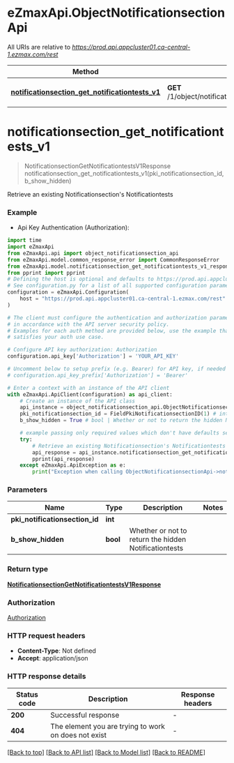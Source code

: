 # eZmaxApi.ObjectNotificationsectionApi

All URIs are relative to *https://prod.api.appcluster01.ca-central-1.ezmax.com/rest*

Method | HTTP request | Description
------------- | ------------- | -------------
[**notificationsection_get_notificationtests_v1**](ObjectNotificationsectionApi.md#notificationsection_get_notificationtests_v1) | **GET** /1/object/notificationsection/{pkiNotificationsectionID}/getNotificationtests | Retrieve an existing Notificationsection&#39;s Notificationtests


# **notificationsection_get_notificationtests_v1**
> NotificationsectionGetNotificationtestsV1Response notificationsection_get_notificationtests_v1(pki_notificationsection_id, b_show_hidden)

Retrieve an existing Notificationsection's Notificationtests



### Example

* Api Key Authentication (Authorization):

```python
import time
import eZmaxApi
from eZmaxApi.api import object_notificationsection_api
from eZmaxApi.model.common_response_error import CommonResponseError
from eZmaxApi.model.notificationsection_get_notificationtests_v1_response import NotificationsectionGetNotificationtestsV1Response
from pprint import pprint
# Defining the host is optional and defaults to https://prod.api.appcluster01.ca-central-1.ezmax.com/rest
# See configuration.py for a list of all supported configuration parameters.
configuration = eZmaxApi.Configuration(
    host = "https://prod.api.appcluster01.ca-central-1.ezmax.com/rest"
)

# The client must configure the authentication and authorization parameters
# in accordance with the API server security policy.
# Examples for each auth method are provided below, use the example that
# satisfies your auth use case.

# Configure API key authorization: Authorization
configuration.api_key['Authorization'] = 'YOUR_API_KEY'

# Uncomment below to setup prefix (e.g. Bearer) for API key, if needed
# configuration.api_key_prefix['Authorization'] = 'Bearer'

# Enter a context with an instance of the API client
with eZmaxApi.ApiClient(configuration) as api_client:
    # Create an instance of the API class
    api_instance = object_notificationsection_api.ObjectNotificationsectionApi(api_client)
    pki_notificationsection_id = FieldPkiNotificationsectionID(1) # int | 
    b_show_hidden = True # bool | Whether or not to return the hidden Notificationtests

    # example passing only required values which don't have defaults set
    try:
        # Retrieve an existing Notificationsection's Notificationtests
        api_response = api_instance.notificationsection_get_notificationtests_v1(pki_notificationsection_id, b_show_hidden)
        pprint(api_response)
    except eZmaxApi.ApiException as e:
        print("Exception when calling ObjectNotificationsectionApi->notificationsection_get_notificationtests_v1: %s\n" % e)
```


### Parameters

Name | Type | Description  | Notes
------------- | ------------- | ------------- | -------------
 **pki_notificationsection_id** | **int**|  |
 **b_show_hidden** | **bool**| Whether or not to return the hidden Notificationtests |

### Return type

[**NotificationsectionGetNotificationtestsV1Response**](NotificationsectionGetNotificationtestsV1Response.md)

### Authorization

[Authorization](../README.md#Authorization)

### HTTP request headers

 - **Content-Type**: Not defined
 - **Accept**: application/json


### HTTP response details

| Status code | Description | Response headers |
|-------------|-------------|------------------|
**200** | Successful response |  -  |
**404** | The element you are trying to work on does not exist |  -  |

[[Back to top]](#) [[Back to API list]](../README.md#documentation-for-api-endpoints) [[Back to Model list]](../README.md#documentation-for-models) [[Back to README]](../README.md)

